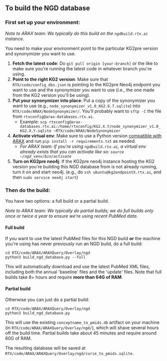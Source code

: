## To build the NGD database

### First set up your environment:

_Note to ARAX team: We typically do this build on the `ngdbuild.rtx.ai` instance._

You need to make your environment point to the particular KG2pre version and synonymizer you want to use.

1. **Fetch the latest code**: Do `git pull origin [your-branch]` or the like to make sure you're running the latest code in whatever branch you're using.
1. **Point to the right KG2 version**: Make sure that `RTX/code/config_dbs.json` is pointing to the KG2pre Neo4j endpoint you want to use and the synonymizer you want to use (i.e., the one made from the KG2 version you'll be using).
1. **Put your synonymizer into place**: Put a copy of the synonymizer you want to use (e.g., `node_synonymizer_v1.0_KG2.6.7.sqlite`) into `RTX/code/ARAX/NodeSynonymizer/`.  You'll probably want to `sftp -C` the file from `rtxconfig@arax-databases.rtx.ai`.
    * Example: `scp rtxconfig@arax-databases.rtx.ai:/home/rtxconfig/KG2.X.Y/node_synonymizer_v1.0_KG2.X.Y.sqlite ~RTX/code/ARAX/NodeSynonymizer`
1. **Activate virtual env**: Make sure to use a Python version [compatible with ARAX](https://github.com/RTXteam/RTX/wiki/Dev-info#setting-up-for-local-dev-work-on-arax) and run `pip install -r requirements.txt` as needed.   
    * _For ARAX team: If you're using `ngdbuild.rtx.ai`, a virtual env already exists that you can activate like so: `source ~/ngd_venv/bin/activate`_
1. **Turn on KG2pre neo4j**: If the KG2pre neo4j instance hosting the KG2 version you're building this NGD database from is not already running, turn it on and start neo4j. (e.g., do `ssh ubuntu@kg2endpointX.rtx.ai`, and then `sudo service neo4j start`)

### Then do the build:

You have two options: a full build or a partial build.

_Note to ARAX team: We typically do partial builds; we do full builds only once or twice a year to ensure we're using recent PubMed data._

#### Full build

If you want to use the latest PubMed files for this NGD build **or** the machine you're using has never previously 
run an NGD build, do a full build:
```
cd RTX/code/ARAX/ARAXQuery/Overlay/ngd
python3 build_ngd_database.py --full
```
This will automatically download and use the latest PubMed XML files, including both the annual 'baseline' files and 
the 'update' files. Note that full builds take 8+ hours and require **more than 64G of RAM**.

#### Partial build

Otherwise you can just do a partial build:
```
cd RTX/code/ARAX/ARAXQuery/Overlay/ngd
python3 build_ngd_database.py
```
This will use the existing `conceptname_to_pmids.db` artifact on your machine 
(in `RTX/code/ARAX/ARAXQuery/Overlay/ngd/`), which will shave several hours off the build time. Partial builds take 
about 45 minutes and require around 60G of RAM.

The resulting database will be saved at `RTX/code/ARAX/ARAXQuery/Overlay/ngd/curie_to_pmids.sqlite`.
